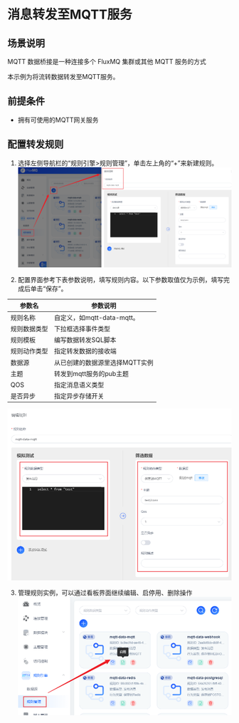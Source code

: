 # 消息转发至MQTT服务

## 场景说明
MQTT 数据桥接是一种连接多个 FluxMQ 集群或其他 MQTT 服务的方式

本示例为将流转数据转发至MQTT服务。

## 前提条件
- 拥有可使用的MQTT网关服务

## 配置转发规则
1. 选择左侧导航栏的“规则引擎>规则管理”，单击左上角的“+”来新建规则。
   ![mqtt_rule_1.png](../../../assets/images/gzyq/rule/mqtt_rule_1.png)

2. 配置界面参考下表参数说明，填写规则内容。以下参数取值仅为示例，填写完成后单击“保存”。

| **参数名** | **参数说明**             |
|---------|----------------------|
| 规则名称    | 自定义，如mqtt-data-mqtt。 |
| 规则数据类型  | 下拉框选择事件类型            |
| 规则模板    | 编写数据转发SQL脚本          |
| 规则动作类型  | 指定转发数据的接收端           |
| 数据源     | 从已创建的数据源里选择MQTT实例    |
| 主题      | 转发到mqtt服务的pub主题      |
| QOS     | 指定消息语义类型             |
| 是否异步    | 指定异步存储开关             |
![mqtt_rule_2.png](../../../assets/images/gzyq/rule/mqtt_rule_2.png)

3. 管理规则实例，可以通过看板界面继续编辑、启停用、删除操作
   ![mqtt_rule_3.png](../../../assets/images/gzyq/rule/mqtt_rule_3.png)